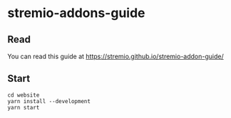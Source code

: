 # stremio-addons-guide

## Read

You can read this guide at https://stremio.github.io/stremio-addon-guide/

## Start

```
cd website
yarn install --development
yarn start
```
